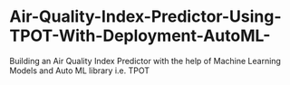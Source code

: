 # Air-Quality-Index-Predictor-Using-TPOT-With-Deployment-AutoML-
Building an Air Quality Index Predictor with the help of Machine Learning Models and Auto ML library i.e. TPOT
